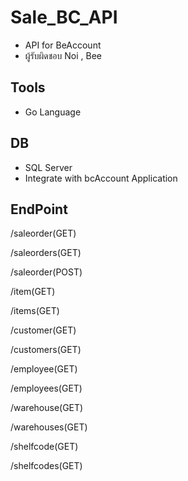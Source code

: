 # Sale_BC_API

- API for BeAccount 
- ผู้รับผิดชอบ Noi , Bee

## Tools 
- Go Language 

## DB 
- SQL Server  
- Integrate with bcAccount Application 

## EndPoint
  
/saleorder(GET)

/saleorders(GET)

/saleorder(POST)   

/item(GET)

/items(GET)

/customer(GET)

/customers(GET)

/employee(GET)

/employees(GET)

/warehouse(GET)

/warehouses(GET)

/shelfcode(GET)

/shelfcodes(GET)



